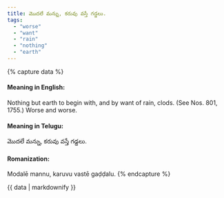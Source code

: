 ```yaml
---
title: మొదలే మన్ను, కరువు వస్తే గడ్డలు.
tags:
  - "worse"
  - "want"
  - "rain"
  - "nothing"
  - "earth"
---
```


{% capture data %}
#### Meaning in English:
Nothing but earth to begin with, and by want of rain, clods.
(See Nos. 801, 1755.)
Worse and worse.

#### Meaning in Telugu:
మొదలే మన్ను, కరువు వస్తే గడ్డలు.

#### Romanization:
Modalē mannu, karuvu vastē gaḍḍalu.
{% endcapture %}

{{ data | markdownify }}

